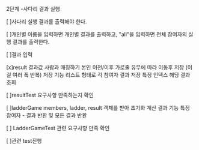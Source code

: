 2단계 -사다리 결과 실행

[ ]사다리 실행 결과를 출력해야 한다.

[ ]개인별 이름을 입력하면 개인별 결과를 출력하고, "all"을 입력하면 전체 참여자의 실행 결과를 출력한다.

[ ]결과 입력

[x]result 결과값 사람과 매칭하기 본인 이전/이후 가로줄 유무에 따라 이동후 저장 (이걸 여러 폭 반복)
저장 기능 리스트 형태로 각 참여자 결과 저장
특정 인덱스 해당 결과 조회

[ ]resultTest 요구사항 만족하는지 확인

[ ]ladderGame
members, ladder, result 객체를 받아 초기화
계산 결과 기능 특정 참여자 - 결과 반환 및 모든 결과 반환

[ ] LadderGameTest 관련 요구사항 만족 확인

[ ]관련 test진행